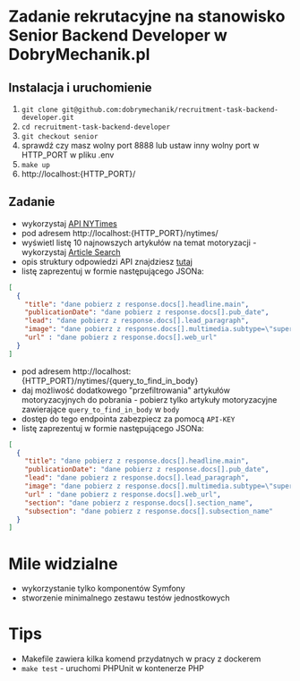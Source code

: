 # Zadanie rekrutacyjne na stanowisko Senior Backend Developer w DobryMechanik.pl

## Instalacja i uruchomienie

1. `git clone git@github.com:dobrymechanik/recruitment-task-backend-developer.git`
2. `cd recruitment-task-backend-developer`
3. `git checkout senior`
4. sprawdź czy masz wolny port 8888 lub ustaw inny wolny port w HTTP_PORT w pliku .env
5. `make up`
6. http://localhost:{HTTP_PORT}/

## Zadanie

- wykorzystaj [API NYTimes](https://developer.nytimes.com/get-started)
- pod adresem http://localhost:{HTTP_PORT}/nytimes/
- wyświetl listę 10 najnowszych artykułów na temat motoryzacji - wykorzystaj [Article Search](https://developer.nytimes.com/docs/articlesearch-product/1/overview)
- opis struktury odpowiedzi API znajdziesz [tutaj](https://developer.nytimes.com/docs/articlesearch-product/1/routes/articlesearch.json/get)
- listę zaprezentuj w formie następującego JSONa:

```json
[
  {
    "title": "dane pobierz z response.docs[].headline.main",
    "publicationDate": "dane pobierz z response.docs[].pub_date",
    "lead": "dane pobierz z response.docs[].lead_paragraph",
    "image": "dane pobierz z response.docs[].multimedia.subtype=\"superJumbo\"",
    "url" : "dane pobierz z response.docs[].web_url"
  }
]
```

- pod adresem http://localhost:{HTTP_PORT}/nytimes/{query_to_find_in_body}
- daj możliwość dodatkowego "przefiltrowania" artykułów motoryzacyjnych do pobrania - pobierz tylko artykuły motoryzacyjne zawierające `query_to_find_in_body` w `body`
- dostęp do tego endpointa zabezpiecz za pomocą `API-KEY`
- listę zaprezentuj w formie następującego JSONa:
```json
[
  {
    "title": "dane pobierz z response.docs[].headline.main",
    "publicationDate": "dane pobierz z response.docs[].pub_date",
    "lead": "dane pobierz z response.docs[].lead_paragraph",
    "image": "dane pobierz z response.docs[].multimedia.subtype=\"superJumbo\"",
    "url" : "dane pobierz z response.docs[].web_url",
    "section": "dane pobierz z response.docs[].section_name",
    "subsection": "dane pobierz z response.docs[].subsection_name"
  }
]
```

# Mile widzialne

- wykorzystanie tylko komponentów Symfony
- stworzenie minimalnego zestawu testów jednostkowych

# Tips

- Makefile zawiera kilka komend przydatnych w pracy z dockerem
- `make test` - uruchomi PHPUnit w kontenerze PHP
